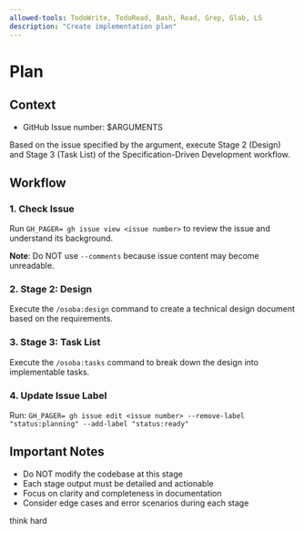 ```yaml
---
allowed-tools: TodoWrite, TodoRead, Bash, Read, Grep, Glob, LS
description: "Create implementation plan"
---
```


# Plan

## Context 

- GitHub Issue number: $ARGUMENTS

Based on the issue specified by the argument, execute Stage 2 (Design) and Stage 3 (Task List) of the Specification-Driven Development workflow.

## Workflow

### 1. Check Issue

Run `GH_PAGER= gh issue view <issue number>` to review the issue and understand its background.

**Note**: Do NOT use `--comments` because issue content may become unreadable.

### 2. Stage 2: Design

Execute the `/osoba:design` command to create a technical design document based on the requirements.

### 3. Stage 3: Task List

Execute the `/osoba:tasks` command to break down the design into implementable tasks.

### 4. Update Issue Label

Run:
`GH_PAGER= gh issue edit <issue number> --remove-label "status:planning" --add-label "status:ready"`

## Important Notes

- Do NOT modify the codebase at this stage
- Each stage output must be detailed and actionable
- Focus on clarity and completeness in documentation
- Consider edge cases and error scenarios during each stage

think hard

